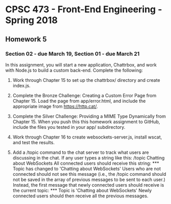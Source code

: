 # CPSC 473 - Front-End Engineering - Spring 2018
## Homework 5
### Section 02 - due March 19, Section 01 - due March 21

In this assignment, you will start a new application, Chattrbox, and work with Node.js to build a custom back-end.
Complete the following:

1. Work through Chapter 15 to set up the chattrbox/ directory and create index.js.
2. Complete the Bronze Challenge: Creating a Custom Error Page from Chapter 15.
Load the page from app/error.html, and include the appropriate image from https://http.cat/.

3. Complete the Silver Challenge: Providing a MIME Type Dynamically from Chapter 15.
When you push this this homework assignment to GitHub, include the files you tested in your app/ subdirectory.

4. Work through Chapter 16 to create websockets-server.js, install wscat, and test the results.

5. Add a /topic command to the chat server to track what users are discussing in the chat. If any user types a string like this:
/topic Chatting about WebSockets
All connected users should receive this string:
*** Topic has changed to 'Chatting about WebSockets'
Users who are not connected should not see this message (i.e., the /topic command should not be saved in the array of previous messages to be sent to each user.)
Instead, the first message that newly connected users should receive is the current topic:
*** Topic is 'Chatting about WebSockets'
Newly connected users should then receive all the previous messages.
